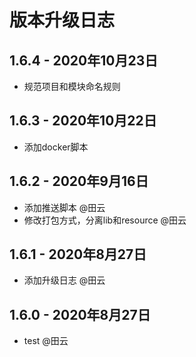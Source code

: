 # 版本升级日志

## 1.6.4 - 2020年10月23日

- 规范项目和模块命名规则

## 1.6.3 - 2020年10月22日

- 添加docker脚本

## 1.6.2 - 2020年9月16日

- 添加推送脚本 @田云
- 修改打包方式，分离lib和resource @田云

## 1.6.1 - 2020年8月27日


- 添加升级日志 @田云

## 1.6.0 - 2020年8月27日


- test @田云